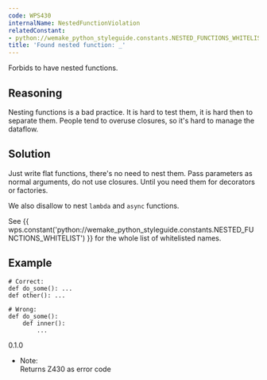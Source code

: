 ```yaml
---
code: WPS430
internalName: NestedFunctionViolation
relatedConstant:
- python://wemake_python_styleguide.constants.NESTED_FUNCTIONS_WHITELIST
title: 'Found nested function: _'
---
```


Forbids to have nested functions.

## Reasoning
Nesting functions is a bad practice. It is hard to test them, it is
hard then to separate them. People tend to overuse closures, so it's
hard to manage the dataflow.

## Solution
Just write flat functions, there's no need to nest them. Pass
parameters as normal arguments, do not use closures. Until you need
them for decorators or factories.

We also disallow to nest `lambda` and `async` functions.

See {{ wps.constant('python://wemake_python_styleguide.constants.NESTED_FUNCTIONS_WHITELIST') }}
for the whole list of whitelisted names.

## Example

    # Correct:
    def do_some(): ...
    def other(): ...
    
    # Wrong:
    def do_some():
        def inner():
            ...

<div class="versionadded">

0.1.0

</div>

  - Note:  
    Returns Z430 as error code